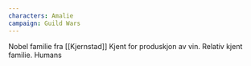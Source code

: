 ```yaml
---
characters: Amalie
campaign: Guild Wars
---
```

Nobel familie fra [[Kjernstad]]
Kjent for produskjon av vin.
Relativ kjent familie.
Humans